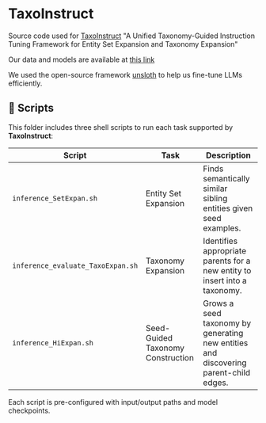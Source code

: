 # TaxoInstruct

Source code used for [TaxoInstruct](https://arxiv.org/abs/2402.13405) "A Unified Taxonomy-Guided Instruction Tuning Framework for Entity Set Expansion and Taxonomy Expansion"

Our data and models are available at [this link](https://drive.google.com/drive/folders/1uzvK0jppBEni9B7Hy5OhZLQ9McbQym32?usp=drive_link)

We used the open-source framework [unsloth](https://github.com/unslothai/unsloth) to help us fine-tune LLMs efficiently. 

## 🚀 Scripts

This folder includes three shell scripts to run each task supported by **TaxoInstruct**:

| Script                          | Task                           | Description                                                                 |
|--------------------------------|--------------------------------|-----------------------------------------------------------------------------|
| `inference_SetExpan.sh`        | Entity Set Expansion           | Finds semantically similar sibling entities given seed examples.           |
| `inference_evaluate_TaxoExpan.sh` | Taxonomy Expansion           | Identifies appropriate parents for a new entity to insert into a taxonomy. |
| `inference_HiExpan.sh`         | Seed-Guided Taxonomy Construction | Grows a seed taxonomy by generating new entities and discovering parent-child edges. |

Each script is pre-configured with input/output paths and model checkpoints.

